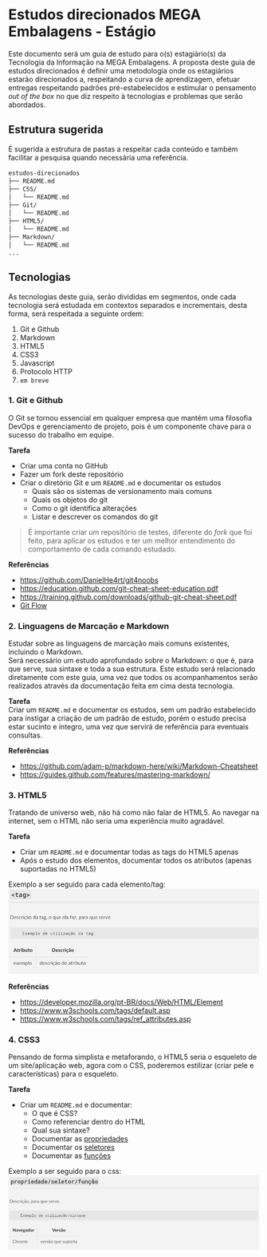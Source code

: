# Estudos direcionados MEGA Embalagens - Estágio  
Este documento será um guia de estudo para o(s) estagiário(s) da Tecnologia da Informação na MEGA Embalagens. 
A proposta deste guia de estudos direcionados é definir uma metodologia onde os estagiários estarão direcionados a, respeitando a curva de aprendizagem, efetuar entregas respeitando padrões pré-estabelecidos e estimular o pensamento *out of the box* no que diz respeito à tecnologias e problemas que serão abordados.

## Estrutura sugerida
É sugerida a estrutura de pastas a respeitar cada conteúdo e também facilitar a pesquisa quando necessária uma referência.

```
estudos-direcionados
├── README.md
├── CSS/
│   └── README.md
├── Git/
│   └── README.md
├── HTML5/
│   └── README.md
├── Markdown/
│   └── README.md
...
```

## Tecnologias  
As tecnologias deste guia, serão divididas em segmentos, onde cada tecnologia será estudada em contextos separados e incrementais, desta forma, será respeitada a seguinte ordem:  
1. Git e Github
2. Markdown
3. HTML5
4. CSS3
5. Javascript
6. Protocolo HTTP
7. ```em breve```

### 1. Git e Github
O Git se tornou essencial em qualquer empresa que mantém uma filosofia DevOps e gerenciamento de projeto, pois é um componente chave para o sucesso do trabalho em equipe. 

**Tarefa**   
- Criar uma conta no GitHub
- Fazer um fork deste repositório
- Criar o diretório Git e um ```README.md``` e documentar os estudos
    - Quais são os sistemas de versionamento mais comuns 
    - Quais os objetos do git
    - Como o git identifica alterações
    - Listar e descrever os comandos do git

> É importante criar um repositório de testes, diferente do *fork* que foi feito, para aplicar os estudos e ter um melhor entendimento do comportamento de cada comando estudado.

**Referências**   
- https://github.com/DanielHe4rt/git4noobs
- https://education.github.com/git-cheat-sheet-education.pdf
- https://training.github.com/downloads/github-git-cheat-sheet.pdf
- [Git Flow](https://nvie.com/posts/a-successful-git-branching-model/)

### 2. Linguagens de Marcação e Markdown
Estudar sobre as linguagens de marcação mais comuns existentes, incluindo o Markdown.   
Será necessário um estudo aprofundado sobre o Markdown: o que é, para que serve, sua sintaxe e toda a sua estrutura. Este estudo será relacionado diretamente com este guia, uma vez que todos os acompanhamentos serão realizados através da documentação feita em cima desta tecnologia.

**Tarefa**   
Criar um ```README.md``` e documentar os estudos, sem um padrão estabelecido para instigar a criação de um padrão de estudo, porém o estudo precisa estar sucinto e íntegro, uma vez que servirá de referência para eventuais consultas.

**Referências**   
- https://github.com/adam-p/markdown-here/wiki/Markdown-Cheatsheet
- https://guides.github.com/features/mastering-markdown/

### 3. HTML5
Tratando de universo web, não há como não falar de HTML5. Ao navegar na internet, sem o HTML não seria uma experiência muito agradável. 

**Tarefa**
- Criar um ```README.md``` e documentar todas as tags do HTML5 apenas
- Após o estudo dos elementos, documentar todos os atributos (apenas suportadas no HTML5)

Exemplo a ser seguido para cada elemento/tag:
![exemplo documentação](_assets_/padrao_html.png)

**Referências**
- https://developer.mozilla.org/pt-BR/docs/Web/HTML/Element
- https://www.w3schools.com/tags/default.asp
- https://www.w3schools.com/tags/ref_attributes.asp

### 4. CSS3
Pensando de forma simplista e metaforando, o HTML5 seria o esqueleto de um site/aplicação web, agora com o CSS, poderemos estilizar (criar pele e características) para o esqueleto.

**Tarefa**
- Criar um ```README.md``` e documentar:
  - O que é CSS?
  - Como referenciar dentro do HTML
  - Qual sua sintaxe?
  - Documentar as [propriedades](https://www.w3schools.com/cssref/default.asp)
  - Documentar os [seletores](https://www.w3schools.com/cssref/css_selectors.asp)
  - Documentar as [funções](https://www.w3schools.com/cssref/css_functions.asp)

Exemplo a ser seguido para o css:
![exemplo documentação](_assets_/padrao_css.png)